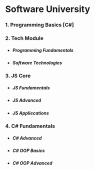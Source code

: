 # Software University
### 1. Programming Basics [C#]
### 2. Tech Module
+ ##### Programming Fundamentals
+ ##### Software Technologies
### 3. JS Core
+ ##### JS Fundamentals
+ ##### JS Advanced
+ ##### JS Appliecations
### 4. C# Fundamentals
+ ##### C# Advanced
+ ##### C# OOP Basics
+ ##### C# OOP Advanced